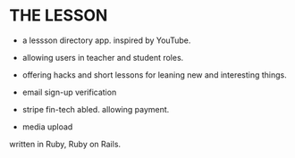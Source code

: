 # THE LESSON

* a lessson directory app. inspired by YouTube.
* allowing users in teacher and student roles.
* offering hacks and short lessons for leaning new and interesting things. 

* email sign-up verification
* stripe fin-tech abled. allowing payment.
* media upload

written in Ruby, Ruby on Rails.
